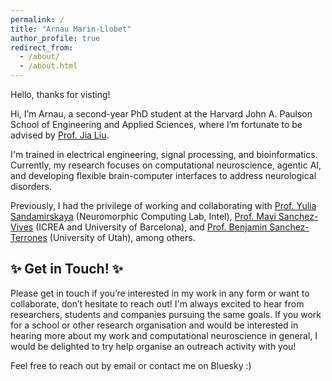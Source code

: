 ```yaml
---
permalink: /
title: "Arnau Marin-Llobet"
author_profile: true
redirect_from: 
  - /about/
  - /about.html
---
```


Hello, thanks for visting! 

Hi, I’m Arnau, a second-year PhD student at the Harvard John A. Paulson School of Engineering and Applied Sciences, where I’m fortunate to be advised by [Prof. Jia Liu](https://liulab.seas.harvard.edu/).

I'm trained in electrical engineering, signal processing, and bioinformatics. Currently, my research focuses on computational neuroscience, agentic AI, and developing flexible brain-computer interfaces to address neurological disorders.

Previously, I had the privilege of working and collaborating with [Prof. Yulia Sandamirskaya](https://sandamirskaya.eu/) (Neuromorphic Computing Lab, Intel), [Prof. Mavi Sanchez-Vives](https://www.icrea.cat/community/icreas/17606/maria-victoria-sanchez-vives/) (ICREA and University of Barcelona), and [Prof. Benjamin Sanchez-Terrones](https://srl.ece.utah.edu/) (University of Utah), among others.


## ✨ **Get in Touch!** ✨
Please get in touch if you’re interested in my work in any form or want to collaborate, don’t hesitate to reach out! I'm always excited to hear from researchers, students and companies pursuing the same goals. If you work for a school or other research organisation and would be interested in hearing more about my work and computational neuroscience in general, I would be delighted to try help organise an outreach activity with you!

Feel free to reach out by email or contact me on Bluesky :)
